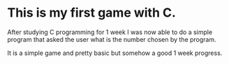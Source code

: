 # This is my first game with C.

After studying C programming for 1 week I was now able to do a simple program that asked the user what is the number
chosen by the program.

It is a simple game and pretty basic but somehow a good 1 week progress.
